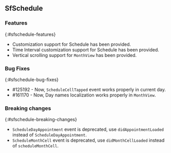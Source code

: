 ## SfSchedule

### Features
{:#sfschedule-features} 

* Customization support for Schedule has been provided.
* Time Interval customization support for Schedule has been provided. 
* Vertical scrolling support for `MonthView` has been provided.

### Bug Fixes
{:#sfschedule-bug-fixes}

* \#125192  - Now, `ScheduleCellTapped` event works properly in current day.
* \#161170  - Now, Day names localization works properly in `MonthView`.

### Breaking changes
{:#sfschedule-breaking-changes}

* `ScheduleDayAppointment` event is deprecated, use `didAppointmentLoaded` instead of `ScheduleDayAppointment`.
* `ScheduleMonthCell` event is deprecated, use `didMonthCellLoaded` instead of `scheduleMonthCell`.


